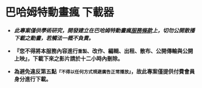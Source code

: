 # 巴哈姆特動畫瘋 下載器

- ***此專案僅供學術研究，開發建立在巴哈姆特動畫瘋[服務條款](https://ani.gamer.com.tw/animeRule.php)上，切勿公開散播下載之動畫，若觸法一概不負責。***

- **『您不得將本服務內容進行`重製`、改作、編輯、出租、散布、公開傳輸與公開上映』，下載下來之影片請於十二小時內刪除。**

- **為避免違反第五點`『不得以任何方式規避廣告正常播放』`，故此專案僅提供付費會員身分進行下載。**
